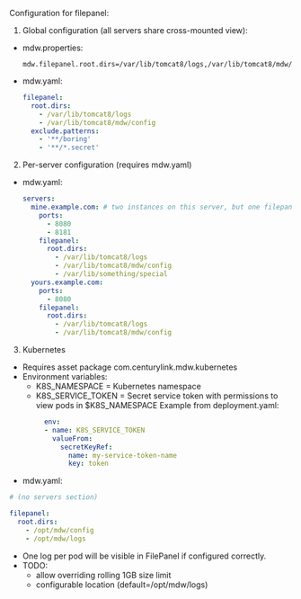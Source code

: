 Configuration for filepanel:

1. Global configuration (all servers share cross-mounted view):
  - mdw.properties:
    ```
    mdw.filepanel.root.dirs=/var/lib/tomcat8/logs,/var/lib/tomcat8/mdw/config
    ```
  - mdw.yaml:
    ```yaml
    filepanel:
      root.dirs:
        - /var/lib/tomcat8/logs
        - /var/lib/tomcat8/mdw/config
      exclude.patterns:
        - '**/boring' 
        - '**/*.secret'    
    ```
    
2. Per-server configuration (requires mdw.yaml)
  - mdw.yaml:
    ```yaml
    servers:
      mine.example.com: # two instances on this server, but one filepanel config
        ports:
          - 8080
          - 8181
        filepanel:
          root.dirs:
            - /var/lib/tomcat8/logs
            - /var/lib/tomcat8/mdw/config
            - /var/lib/something/special
      yours.example.com:
        ports:
          - 8080
        filepanel:
          root.dirs:
            - /var/lib/tomcat8/logs
            - /var/lib/tomcat8/mdw/config
    
    ```

3. Kubernetes
  - Requires asset package com.centurylink.mdw.kubernetes
  - Environment variables:
    - K8S_NAMESPACE = Kubernetes namespace
    - K8S_SERVICE_TOKEN = Secret service token with permissions to view pods in $K8S_NAMESPACE
      Example from deployment.yaml:
      ```yaml
        env:
        - name: K8S_SERVICE_TOKEN
          valueFrom:
            secretKeyRef:
              name: my-service-token-name
              key: token
      ```
  - mdw.yaml:
  ```yaml
  # (no servers section)

  filepanel:
    root.dirs:
      - /opt/mdw/config
      - /opt/mdw/logs
  ```
  - One log per pod will be visible in FilePanel if configured correctly.
  - TODO:
    - allow overriding rolling 1GB size limit
    - configurable location (default=/opt/mdw/logs)
